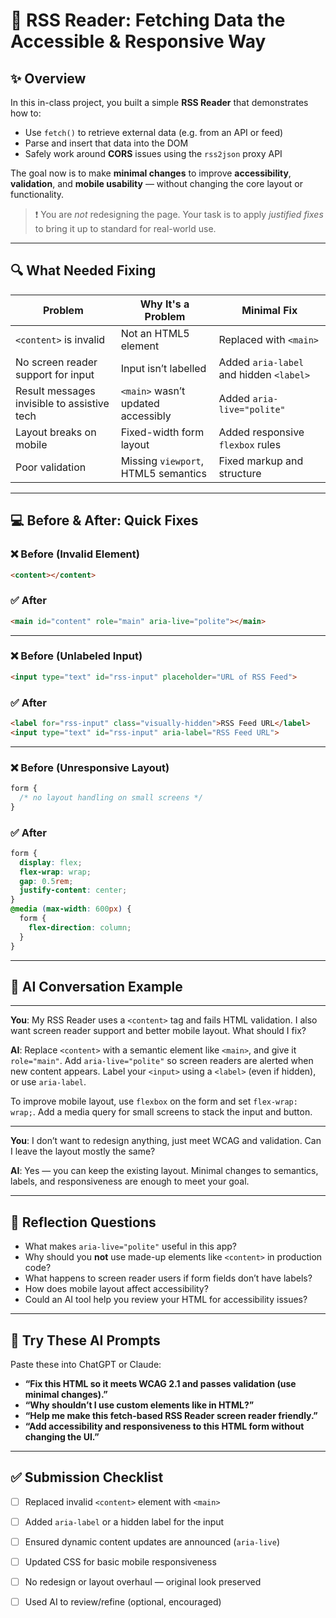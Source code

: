 # 📰 RSS Reader: Fetching Data the Accessible & Responsive Way

## ✨ Overview

In this in-class project, you built a simple **RSS Reader** that demonstrates how to:

* Use `fetch()` to retrieve external data (e.g. from an API or feed)
* Parse and insert that data into the DOM
* Safely work around **CORS** issues using the `rss2json` proxy API

The goal now is to make **minimal changes** to improve **accessibility**, **validation**, and **mobile usability** — without changing the core layout or functionality.

> ❗ You are *not* redesigning the page. Your task is to apply *justified fixes* to bring it up to standard for real-world use.

---

## 🔍 What Needed Fixing

| Problem                                     | Why It's a Problem                  | Minimal Fix                             |
| ------------------------------------------- | ----------------------------------- | --------------------------------------- |
| `<content>` is invalid                      | Not an HTML5 element                | Replaced with `<main>`                  |
| No screen reader support for input          | Input isn’t labelled                | Added `aria-label` and hidden `<label>` |
| Result messages invisible to assistive tech | `<main>` wasn’t updated accessibly  | Added `aria-live="polite"`              |
| Layout breaks on mobile                     | Fixed-width form layout             | Added responsive `flexbox` rules        |
| Poor validation                             | Missing `viewport`, HTML5 semantics | Fixed markup and structure              |

---

## 💻 Before & After: Quick Fixes

### ❌ Before (Invalid Element)

```html
<content></content>
```

### ✅ After

```html
<main id="content" role="main" aria-live="polite"></main>
```

---

### ❌ Before (Unlabeled Input)

```html
<input type="text" id="rss-input" placeholder="URL of RSS Feed">
```

### ✅ After

```html
<label for="rss-input" class="visually-hidden">RSS Feed URL</label>
<input type="text" id="rss-input" aria-label="RSS Feed URL">
```

---

### ❌ Before (Unresponsive Layout)

```css
form {
  /* no layout handling on small screens */
}
```

### ✅ After

```css
form {
  display: flex;
  flex-wrap: wrap;
  gap: 0.5rem;
  justify-content: center;
}
@media (max-width: 600px) {
  form {
    flex-direction: column;
  }
}
```

---

## 🤖 AI Conversation Example

---

**You**:
My RSS Reader uses a `<content>` tag and fails HTML validation. I also want screen reader support and better mobile layout. What should I fix?

**AI**:
Replace `<content>` with a semantic element like `<main>`, and give it `role="main"`. Add `aria-live="polite"` so screen readers are alerted when new content appears. Label your `<input>` using a `<label>` (even if hidden), or use `aria-label`.

To improve mobile layout, use `flexbox` on the form and set `flex-wrap: wrap;`. Add a media query for small screens to stack the input and button.

---

**You**:
I don’t want to redesign anything, just meet WCAG and validation. Can I leave the layout mostly the same?

**AI**:
Yes — you can keep the existing layout. Minimal changes to semantics, labels, and responsiveness are enough to meet your goal.

---

## 🧠 Reflection Questions

* What makes `aria-live="polite"` useful in this app?
* Why should you **not** use made-up elements like `<content>` in production code?
* What happens to screen reader users if form fields don’t have labels?
* How does mobile layout affect accessibility?
* Could an AI tool help you review your HTML for accessibility issues?

---

## 💬 Try These AI Prompts

Paste these into ChatGPT or Claude:

* **“Fix this HTML so it meets WCAG 2.1 and passes validation (use minimal changes).”**
* **“Why shouldn’t I use custom elements like <content> in HTML?”**
* **“Help me make this fetch-based RSS Reader screen reader friendly.”**
* **“Add accessibility and responsiveness to this HTML form without changing the UI.”**

---

## ✅ Submission Checklist

* [ ] Replaced invalid `<content>` element with `<main>`
* [ ] Added `aria-label` or a hidden label for the input
* [ ] Ensured dynamic content updates are announced (`aria-live`)
* [ ] Updated CSS for basic mobile responsiveness
* [ ] No redesign or layout overhaul — original look preserved
* [ ] Used AI to review/refine (optional, encouraged)

